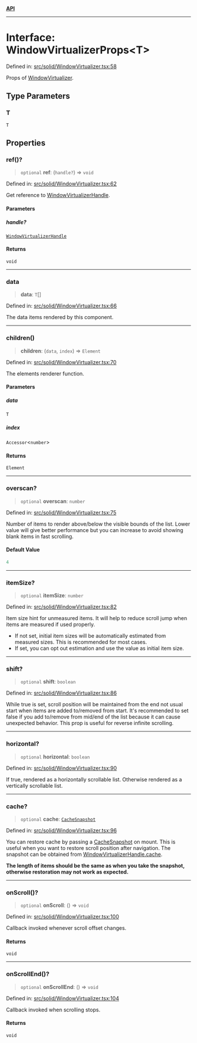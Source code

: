 [**API**](../../API.md)

***

# Interface: WindowVirtualizerProps\<T\>

Defined in: [src/solid/WindowVirtualizer.tsx:58](https://github.com/inokawa/virtua/blob/31a99c52032d2689a883051e912b017fa9d7a559/src/solid/WindowVirtualizer.tsx#L58)

Props of [WindowVirtualizer](../functions/WindowVirtualizer.md).

## Type Parameters

### T

`T`

## Properties

### ref()?

> `optional` **ref**: (`handle?`) => `void`

Defined in: [src/solid/WindowVirtualizer.tsx:62](https://github.com/inokawa/virtua/blob/31a99c52032d2689a883051e912b017fa9d7a559/src/solid/WindowVirtualizer.tsx#L62)

Get reference to [WindowVirtualizerHandle](WindowVirtualizerHandle.md).

#### Parameters

##### handle?

[`WindowVirtualizerHandle`](WindowVirtualizerHandle.md)

#### Returns

`void`

***

### data

> **data**: `T`[]

Defined in: [src/solid/WindowVirtualizer.tsx:66](https://github.com/inokawa/virtua/blob/31a99c52032d2689a883051e912b017fa9d7a559/src/solid/WindowVirtualizer.tsx#L66)

The data items rendered by this component.

***

### children()

> **children**: (`data`, `index`) => `Element`

Defined in: [src/solid/WindowVirtualizer.tsx:70](https://github.com/inokawa/virtua/blob/31a99c52032d2689a883051e912b017fa9d7a559/src/solid/WindowVirtualizer.tsx#L70)

The elements renderer function.

#### Parameters

##### data

`T`

##### index

`Accessor`\<`number`\>

#### Returns

`Element`

***

### overscan?

> `optional` **overscan**: `number`

Defined in: [src/solid/WindowVirtualizer.tsx:75](https://github.com/inokawa/virtua/blob/31a99c52032d2689a883051e912b017fa9d7a559/src/solid/WindowVirtualizer.tsx#L75)

Number of items to render above/below the visible bounds of the list. Lower value will give better performance but you can increase to avoid showing blank items in fast scrolling.

#### Default Value

```ts
4
```

***

### itemSize?

> `optional` **itemSize**: `number`

Defined in: [src/solid/WindowVirtualizer.tsx:82](https://github.com/inokawa/virtua/blob/31a99c52032d2689a883051e912b017fa9d7a559/src/solid/WindowVirtualizer.tsx#L82)

Item size hint for unmeasured items. It will help to reduce scroll jump when items are measured if used properly.

- If not set, initial item sizes will be automatically estimated from measured sizes. This is recommended for most cases.
- If set, you can opt out estimation and use the value as initial item size.

***

### shift?

> `optional` **shift**: `boolean`

Defined in: [src/solid/WindowVirtualizer.tsx:86](https://github.com/inokawa/virtua/blob/31a99c52032d2689a883051e912b017fa9d7a559/src/solid/WindowVirtualizer.tsx#L86)

While true is set, scroll position will be maintained from the end not usual start when items are added to/removed from start. It's recommended to set false if you add to/remove from mid/end of the list because it can cause unexpected behavior. This prop is useful for reverse infinite scrolling.

***

### horizontal?

> `optional` **horizontal**: `boolean`

Defined in: [src/solid/WindowVirtualizer.tsx:90](https://github.com/inokawa/virtua/blob/31a99c52032d2689a883051e912b017fa9d7a559/src/solid/WindowVirtualizer.tsx#L90)

If true, rendered as a horizontally scrollable list. Otherwise rendered as a vertically scrollable list.

***

### cache?

> `optional` **cache**: [`CacheSnapshot`](../../react/interfaces/CacheSnapshot.md)

Defined in: [src/solid/WindowVirtualizer.tsx:96](https://github.com/inokawa/virtua/blob/31a99c52032d2689a883051e912b017fa9d7a559/src/solid/WindowVirtualizer.tsx#L96)

You can restore cache by passing a [CacheSnapshot](../../react/interfaces/CacheSnapshot.md) on mount. This is useful when you want to restore scroll position after navigation. The snapshot can be obtained from [WindowVirtualizerHandle.cache](WindowVirtualizerHandle.md#cache).

**The length of items should be the same as when you take the snapshot, otherwise restoration may not work as expected.**

***

### onScroll()?

> `optional` **onScroll**: () => `void`

Defined in: [src/solid/WindowVirtualizer.tsx:100](https://github.com/inokawa/virtua/blob/31a99c52032d2689a883051e912b017fa9d7a559/src/solid/WindowVirtualizer.tsx#L100)

Callback invoked whenever scroll offset changes.

#### Returns

`void`

***

### onScrollEnd()?

> `optional` **onScrollEnd**: () => `void`

Defined in: [src/solid/WindowVirtualizer.tsx:104](https://github.com/inokawa/virtua/blob/31a99c52032d2689a883051e912b017fa9d7a559/src/solid/WindowVirtualizer.tsx#L104)

Callback invoked when scrolling stops.

#### Returns

`void`
